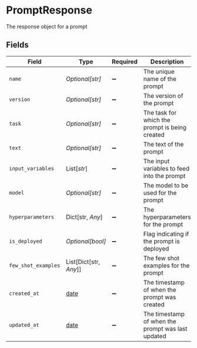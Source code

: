 # PromptResponse

The response object for a prompt


## Fields

| Field                                                                | Type                                                                 | Required                                                             | Description                                                          |
| -------------------------------------------------------------------- | -------------------------------------------------------------------- | -------------------------------------------------------------------- | -------------------------------------------------------------------- |
| `name`                                                               | *Optional[str]*                                                      | :heavy_minus_sign:                                                   | The unique name of the prompt                                        |
| `version`                                                            | *Optional[str]*                                                      | :heavy_minus_sign:                                                   | The version of the prompt                                            |
| `task`                                                               | *Optional[str]*                                                      | :heavy_minus_sign:                                                   | The task for which the prompt is being created                       |
| `text`                                                               | *Optional[str]*                                                      | :heavy_minus_sign:                                                   | The text of the prompt                                               |
| `input_variables`                                                    | List[*str*]                                                          | :heavy_minus_sign:                                                   | The input variables to feed into the prompt                          |
| `model`                                                              | *Optional[str]*                                                      | :heavy_minus_sign:                                                   | The model to be used for the prompt                                  |
| `hyperparameters`                                                    | Dict[str, *Any*]                                                     | :heavy_minus_sign:                                                   | The hyperparameters for the prompt                                   |
| `is_deployed`                                                        | *Optional[bool]*                                                     | :heavy_minus_sign:                                                   | Flag indicating if the prompt is deployed                            |
| `few_shot_examples`                                                  | List[Dict[str, *Any*]]                                               | :heavy_minus_sign:                                                   | The few shot examples for the prompt                                 |
| `created_at`                                                         | [date](https://docs.python.org/3/library/datetime.html#date-objects) | :heavy_minus_sign:                                                   | The timestamp of when the prompt was created                         |
| `updated_at`                                                         | [date](https://docs.python.org/3/library/datetime.html#date-objects) | :heavy_minus_sign:                                                   | The timestamp of when the prompt was last updated                    |